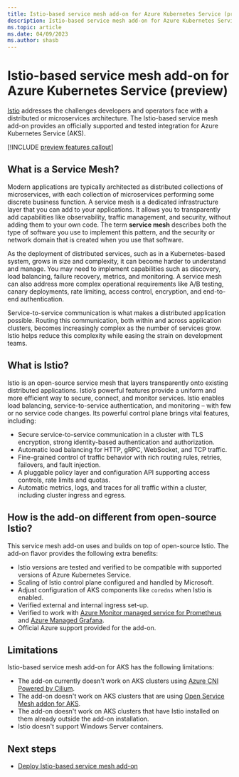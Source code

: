 ```yaml
---
title: Istio-based service mesh add-on for Azure Kubernetes Service (preview)
description: Istio-based service mesh add-on for Azure Kubernetes Service.
ms.topic: article
ms.date: 04/09/2023
ms.author: shasb
---
```


# Istio-based service mesh add-on for Azure Kubernetes Service (preview)

[Istio][istio-overview] addresses the challenges developers and operators face with a distributed or microservices architecture. The Istio-based service mesh add-on provides an officially supported and tested integration for Azure Kubernetes Service (AKS).

[!INCLUDE [preview features callout](./includes/preview/preview-callout.md)]

## What is a Service Mesh?

Modern applications are typically architected as distributed collections of microservices, with each collection of microservices performing some discrete business function. A service mesh is a dedicated infrastructure layer that you can add to your applications. It allows you to transparently add capabilities like observability, traffic management, and security, without adding them to your own code. The term **service mesh** describes both the type of software you use to implement this pattern, and the security or network domain that is created when you use that software.

As the deployment of distributed services, such as in a Kubernetes-based system, grows in size and complexity, it can become harder to understand and manage. You may need to implement capabilities such as discovery, load balancing, failure recovery, metrics, and monitoring. A service mesh can also address more complex operational requirements like A/B testing, canary deployments, rate limiting, access control, encryption, and end-to-end authentication.

Service-to-service communication is what makes a distributed application possible. Routing this communication, both within and across application clusters, becomes increasingly complex as the number of services grow. Istio helps reduce this complexity while easing the strain on development teams.

## What is Istio?

Istio is an open-source service mesh that layers transparently onto existing distributed applications. Istio’s powerful features provide a uniform and more efficient way to secure, connect, and monitor services. Istio enables load balancing, service-to-service authentication, and monitoring – with few or no service code changes. Its powerful control plane brings vital features, including:

* Secure service-to-service communication in a cluster with TLS encryption, strong identity-based authentication and authorization.
* Automatic load balancing for HTTP, gRPC, WebSocket, and TCP traffic.
* Fine-grained control of traffic behavior with rich routing rules, retries, failovers, and fault injection.
* A pluggable policy layer and configuration API supporting access controls, rate limits and quotas.
* Automatic metrics, logs, and traces for all traffic within a cluster, including cluster ingress and egress.

## How is the add-on different from open-source Istio?

This service mesh add-on uses and builds on top of open-source Istio. The add-on flavor provides the following extra benefits:

* Istio versions are tested and verified to be compatible with supported versions of Azure Kubernetes Service.
* Scaling of Istio control plane configured and handled by Microsoft.
* Adjust configuration of AKS components like `coredns` when Istio is enabled.
* Verified external and internal ingress set-up.
* Verified to work with [Azure Monitor managed service for Prometheus][managed-prometheus-overview] and [Azure Managed Grafana][managed-grafana-overview].
* Official Azure support provided for the add-on.

## Limitations

Istio-based service mesh add-on for AKS has the following limitations:

* The add-on currently doesn't work on AKS clusters using [Azure CNI Powered by Cilium][azure-cni-cilium].
* The add-on doesn't work on AKS clusters that are using [Open Service Mesh addon for AKS][open-service-mesh-about].
* The add-on doesn't work on AKS clusters that have Istio installed on them already outside the add-on installation.
* Istio doesn't support Windows Server containers.

## Next steps

* [Deploy Istio-based service mesh add-on][istio-deploy-addon]

[istio-overview]: https://istio.io/latest/
[managed-prometheus-overview]: ../azure-monitor/essentials/prometheus-metrics-overview.md
[managed-grafana-overview]: ../managed-grafana/overview.md
[azure-cni-cilium]: azure-cni-powered-by-cilium.md
[open-service-mesh-about]: open-service-mesh-about.md

[istio-deploy-addon]: istio-deploy-addon.md